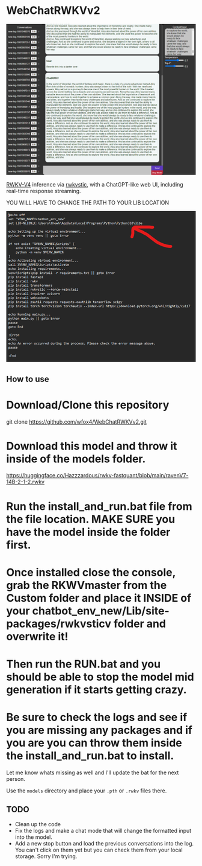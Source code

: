 # WebChatRWKVv2

![screenshot](https://github.com/wfox4/WebChatRWKVv2/blob/main/.github/images/screenshot5.png)

[RWKV-V4](https://github.com/BlinkDL/RWKV-LM) inference via
[rwkvstic](https://github.com/harrisonvanderbyl/rwkvstic), with a ChatGPT-like
web UI, including real-time response streaming.

YOU WILL HAVE TO CHANGE THE PATH TO YOUR LIB LOCATION

![screenshot](https://github.com/wfox4/WebChatRWKVv2/blob/main/.github/images/Screenshot3.png)

## How to use


# Download/Clone this repository
git clone https://github.com/wfox4/WebChatRWKVv2.git

# Download this model and throw it inside of the models folder. 
https://huggingface.co/Hazzzardous/rwkv-fastquant/blob/main/ravenV7-14B-2-1-2.rwkv

# Run the install_and_run.bat file from the file location. MAKE SURE you have the model inside the folder first.

# Once installed close the console, grab the RKWVmaster from the Custom folder and place it INSIDE of your chatbot_env_new/Lib/site-packages/rwkvsticv folder and overwrite it!

# Then run the RUN.bat and you should be able to stop the model mid generation if it starts getting crazy.

# Be sure to check the logs and see if you are missing any packages and if you are you can throw them inside the install_and_run.bat to install.
Let me know whats missing as well and I'll update the bat for the next person.



Use the `models` directory and place your `.pth` or `.rwkv` files there.



## TODO

- Clean up the code
- Fix the logs and make a chat mode that will change the formatted input into the model.
- Add a new stop button and load the previous conversations into the log. You can't click on them yet but you can check them from your local storage. Sorry I'm trying.
